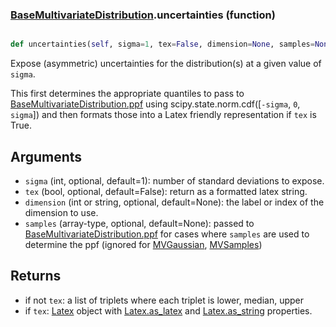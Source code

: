 ### [BaseMultivariateDistribution](BaseMultivariateDistribution.md).uncertainties (function)


```py

def uncertainties(self, sigma=1, tex=False, dimension=None, samples=None)

```



Expose (asymmetric) uncertainties for the distribution(s) at a given
value of `sigma`.

This first determines the appropriate quantiles to pass to
[BaseMultivariateDistribution.ppf](BaseMultivariateDistribution.ppf.md) using scipy.state.norm.cdf([`-sigma`, `0`, `sigma`])
and then formats those into a Latex friendly representation if  `tex` is True.

Arguments
-----------
* `sigma` (int, optional, default=1): number of standard deviations to
    expose.
* `tex` (bool, optional, default=False): return as a formatted latex
    string.
* `dimension` (int or string, optional, default=None): the label or index
    of the dimension to use.
* `samples` (array-type, optional, default=None): passed to [BaseMultivariateDistribution.ppf](BaseMultivariateDistribution.ppf.md)
    for cases where `samples` are used to determine the ppf (ignored for
    [MVGaussian](MVGaussian.md), [MVSamples](MVSamples.md))

Returns
---------
* if not `tex`: a list of triplets where each triplet is lower, median, upper
* if `tex`: [Latex](Latex.md) object with [Latex.as_latex](Latex.as_latex.md) and [Latex.as_string](Latex.as_string.md) properties.

